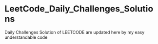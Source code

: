 # LeetCode_Daily_Challenges_Solutions
Daily Challenges Solution of LEETCODE are updated here by my easy understandable code
